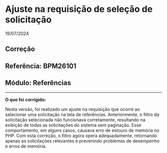 # Ajuste na requisição de seleção de solicitação
19/07/2024
## Correção
## Referência: BPM26101
## Módulo: Referências
***

**O que foi corrigido:**

Nesta versão, foi realizado um ajuste na requisição que ocorre ao selecionar uma solicitação na tela de referências. Anteriormente, o filtro da solicitação selecionada não funcionava corretamente, resultando na exibição de todas as solicitações do sistema sem paginação. Esse comportamento, em alguns casos, causava erro de estouro de memória no PHP. Com esta correção, o filtro agora opera adequadamente, retornando apenas as solicitações relevantes e prevenindo problemas de desempenho e erros de memória.